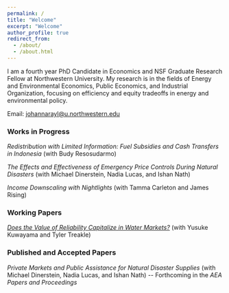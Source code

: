 ```yaml
---
permalink: /
title: "Welcome"
excerpt: "Welcome"
author_profile: true
redirect_from: 
  - /about/
  - /about.html
---
```


I am a fourth year PhD Candidate in Economics and NSF Graduate Research Fellow at Northwestern University. My research is in the fields of Energy and Environmental Economics, Public Economics, and Industrial Organization, focusing on efficiency and equity tradeoffs in energy and environmental policy. 

Email: [johannarayl@u.northwestern.edu](mailto:johannarayl@u.northwestern.edu)


### Works in Progress
_Redistribution with Limited Information: Fuel Subsidies and Cash Transfers in Indonesia_ (with Budy Resosudarmo)

_The Effects and Effectiveness of Emergency Price Controls During Natural Disasters_ (with Michael Dinerstein, Nadia Lucas, and Ishan Nath)

_Income Downscaling with Nightlights_ (with Tamma Carleton and James Rising)

### Working Papers 
_<a href="https://papers.ssrn.com/sol3/papers.cfm?abstract_id=4907647" target="_blank">Does the Value of Reliability Capitalize in Water Markets?</a>_ (with Yusuke Kuwayama and Tyler Treakle)

### Published and Accepted Papers
_Private Markets and Public Assistance for Natural Disaster Supplies_ (with Michael Dinerstein, Nadia Lucas, and Ishan Nath) -- Forthcoming in the _AEA Papers and Proceedings_


